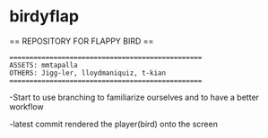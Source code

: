 # birdyflap

== REPOSITORY FOR FLAPPY BIRD ==

~~~~~~~~~~~~~~~~~~~~~~~~~~~~~~~~~~~~~~~~~~~~~~~
================================================
ASSETS: mmtapalla
OTHERS: Jigg-ler, lloydmaniquiz, t-kian
================================================
~~~~~~~~~~~~~~~~~~~~~~~~~~~~~~~~~~~~~~~~~~~~~~~

-Start to use branching to familiarize ourselves and to have a better workflow

-latest commit rendered the player(bird) onto the screen